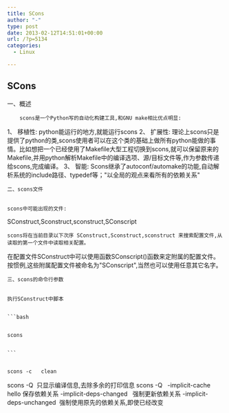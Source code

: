 ```yaml
---
title: SCons
author: "-"
type: post
date: 2013-02-12T14:51:01+00:00
url: /?p=5134
categories:
  - Linux

---
```

## SCons

  一、概述


  
        scons是一个Python写的自动化构建工具,和GNU make相比优点明显: 
 1、 移植性: python能运行的地方,就能运行scons
 2、 扩展性: 理论上scons只是提供了python的类,scons使用者可以在这个类的基础上做所有python能做的事情。比如想把一个已经使用了Makefile大型工程切换到scons,就可以保留原来的Makefile,并用python解析Makefile中的编译选项、源/目标文件等,作为参数传递给scons,完成编译。
 3、 智能: Scons继承了autoconf/automake的功能,自动解析系统的include路径、typedef等；"以全局的观点来看所有的依赖关系"
  
  
    二、scons文件
  
  
    scons中可能出现的文件: 
 SConstruct,Sconstruct,sconstruct,SConscript
  
  
    scons将在当前目录以下次序 SConstruct,Sconstruct,sconstruct 来搜索配置文件,从读取的第一个文件中读取相关配置。
 在配置文件SConstruct中可以使用函数SConscript()函数来定附属的配置文件。按惯例,这些附属配置文件被命名为"SConscript",当然也可以使用任意其它名字。
  
  
    三、scons的命令行参数
  
  
    执行SConstruct中脚本
  
  
    ```bash
  
  
    scons
  
  
    ```
  
  
    scons -c   clean
 scons -Q  只显示编译信息,去除多余的打印信息
 scons -Q   -implicit-cache hello 保存依赖关系
 -implicit-deps-changed   强制更新依赖关系
 -implicit-deps-unchanged  强制使用原先的依赖关系,即使已经改变
  
